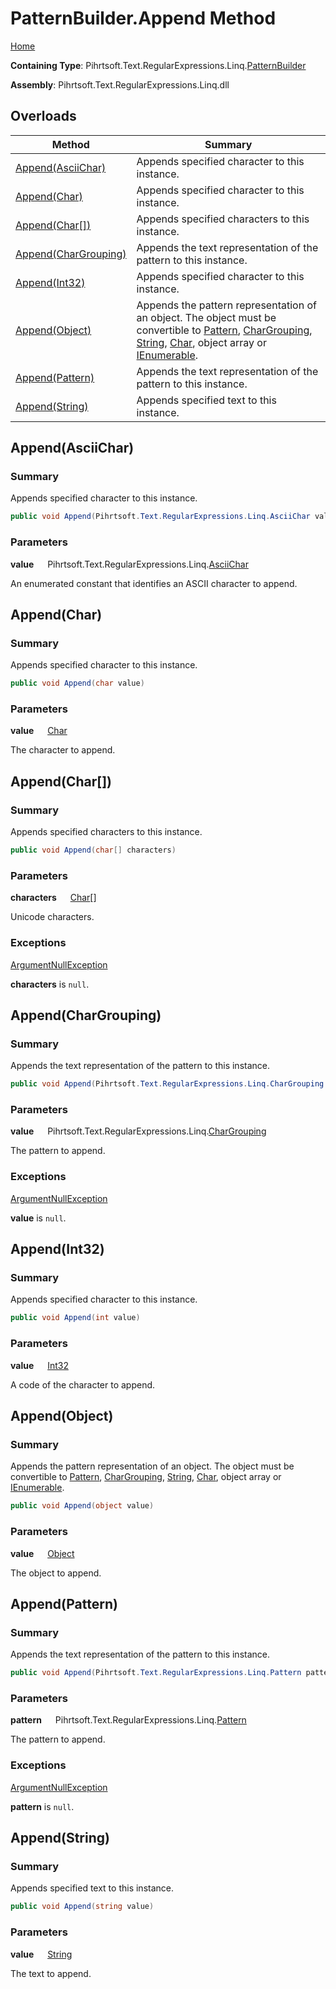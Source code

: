 # PatternBuilder\.Append Method

[Home](../../../../../../README.md)

**Containing Type**: Pihrtsoft\.Text\.RegularExpressions\.Linq\.[PatternBuilder](../README.md)

**Assembly**: Pihrtsoft\.Text\.RegularExpressions\.Linq\.dll

## Overloads

| Method | Summary |
| ------ | ------- |
| [Append(AsciiChar)](#Pihrtsoft_Text_RegularExpressions_Linq_PatternBuilder_Append_Pihrtsoft_Text_RegularExpressions_Linq_AsciiChar_) | Appends specified character to this instance\. |
| [Append(Char)](#Pihrtsoft_Text_RegularExpressions_Linq_PatternBuilder_Append_System_Char_) | Appends specified character to this instance\. |
| [Append(Char\[\])](#Pihrtsoft_Text_RegularExpressions_Linq_PatternBuilder_Append_System_Char___) | Appends specified characters to this instance\. |
| [Append(CharGrouping)](#Pihrtsoft_Text_RegularExpressions_Linq_PatternBuilder_Append_Pihrtsoft_Text_RegularExpressions_Linq_CharGrouping_) | Appends the text representation of the pattern to this instance\. |
| [Append(Int32)](#Pihrtsoft_Text_RegularExpressions_Linq_PatternBuilder_Append_System_Int32_) | Appends specified character to this instance\. |
| [Append(Object)](#Pihrtsoft_Text_RegularExpressions_Linq_PatternBuilder_Append_System_Object_) | Appends the pattern representation of an object\. The object must be convertible to [Pattern](../../Pattern/README.md), [CharGrouping](../../CharGrouping/README.md), [String](https://docs.microsoft.com/en-us/dotnet/api/system.string), [Char](https://docs.microsoft.com/en-us/dotnet/api/system.char), object array or [IEnumerable](https://docs.microsoft.com/en-us/dotnet/api/system.collections.ienumerable)\. |
| [Append(Pattern)](#Pihrtsoft_Text_RegularExpressions_Linq_PatternBuilder_Append_Pihrtsoft_Text_RegularExpressions_Linq_Pattern_) | Appends the text representation of the pattern to this instance\. |
| [Append(String)](#Pihrtsoft_Text_RegularExpressions_Linq_PatternBuilder_Append_System_String_) | Appends specified text to this instance\. |

## Append\(AsciiChar\) <a name="Pihrtsoft_Text_RegularExpressions_Linq_PatternBuilder_Append_Pihrtsoft_Text_RegularExpressions_Linq_AsciiChar_"></a>

### Summary

Appends specified character to this instance\.

```csharp
public void Append(Pihrtsoft.Text.RegularExpressions.Linq.AsciiChar value)
```

### Parameters

**value** &emsp; Pihrtsoft\.Text\.RegularExpressions\.Linq\.[AsciiChar](../../AsciiChar/README.md)

An enumerated constant that identifies an ASCII character to append\.

## Append\(Char\) <a name="Pihrtsoft_Text_RegularExpressions_Linq_PatternBuilder_Append_System_Char_"></a>

### Summary

Appends specified character to this instance\.

```csharp
public void Append(char value)
```

### Parameters

**value** &emsp; [Char](https://docs.microsoft.com/en-us/dotnet/api/system.char)

The character to append\.

## Append\(Char\[\]\) <a name="Pihrtsoft_Text_RegularExpressions_Linq_PatternBuilder_Append_System_Char___"></a>

### Summary

Appends specified characters to this instance\.

```csharp
public void Append(char[] characters)
```

### Parameters

**characters** &emsp; [Char](https://docs.microsoft.com/en-us/dotnet/api/system.char)\[\]

Unicode characters\.

### Exceptions

[ArgumentNullException](https://docs.microsoft.com/en-us/dotnet/api/system.argumentnullexception)

**characters** is `null`\.

## Append\(CharGrouping\) <a name="Pihrtsoft_Text_RegularExpressions_Linq_PatternBuilder_Append_Pihrtsoft_Text_RegularExpressions_Linq_CharGrouping_"></a>

### Summary

Appends the text representation of the pattern to this instance\.

```csharp
public void Append(Pihrtsoft.Text.RegularExpressions.Linq.CharGrouping value)
```

### Parameters

**value** &emsp; Pihrtsoft\.Text\.RegularExpressions\.Linq\.[CharGrouping](../../CharGrouping/README.md)

The pattern to append\.

### Exceptions

[ArgumentNullException](https://docs.microsoft.com/en-us/dotnet/api/system.argumentnullexception)

**value** is `null`\.

## Append\(Int32\) <a name="Pihrtsoft_Text_RegularExpressions_Linq_PatternBuilder_Append_System_Int32_"></a>

### Summary

Appends specified character to this instance\.

```csharp
public void Append(int value)
```

### Parameters

**value** &emsp; [Int32](https://docs.microsoft.com/en-us/dotnet/api/system.int32)

A code of the character to append\.

## Append\(Object\) <a name="Pihrtsoft_Text_RegularExpressions_Linq_PatternBuilder_Append_System_Object_"></a>

### Summary

Appends the pattern representation of an object\. The object must be convertible to [Pattern](../../Pattern/README.md), [CharGrouping](../../CharGrouping/README.md), [String](https://docs.microsoft.com/en-us/dotnet/api/system.string), [Char](https://docs.microsoft.com/en-us/dotnet/api/system.char), object array or [IEnumerable](https://docs.microsoft.com/en-us/dotnet/api/system.collections.ienumerable)\.

```csharp
public void Append(object value)
```

### Parameters

**value** &emsp; [Object](https://docs.microsoft.com/en-us/dotnet/api/system.object)

The object to append\.

## Append\(Pattern\) <a name="Pihrtsoft_Text_RegularExpressions_Linq_PatternBuilder_Append_Pihrtsoft_Text_RegularExpressions_Linq_Pattern_"></a>

### Summary

Appends the text representation of the pattern to this instance\.

```csharp
public void Append(Pihrtsoft.Text.RegularExpressions.Linq.Pattern pattern)
```

### Parameters

**pattern** &emsp; Pihrtsoft\.Text\.RegularExpressions\.Linq\.[Pattern](../../Pattern/README.md)

The pattern to append\.

### Exceptions

[ArgumentNullException](https://docs.microsoft.com/en-us/dotnet/api/system.argumentnullexception)

**pattern** is `null`\.

## Append\(String\) <a name="Pihrtsoft_Text_RegularExpressions_Linq_PatternBuilder_Append_System_String_"></a>

### Summary

Appends specified text to this instance\.

```csharp
public void Append(string value)
```

### Parameters

**value** &emsp; [String](https://docs.microsoft.com/en-us/dotnet/api/system.string)

The text to append\.